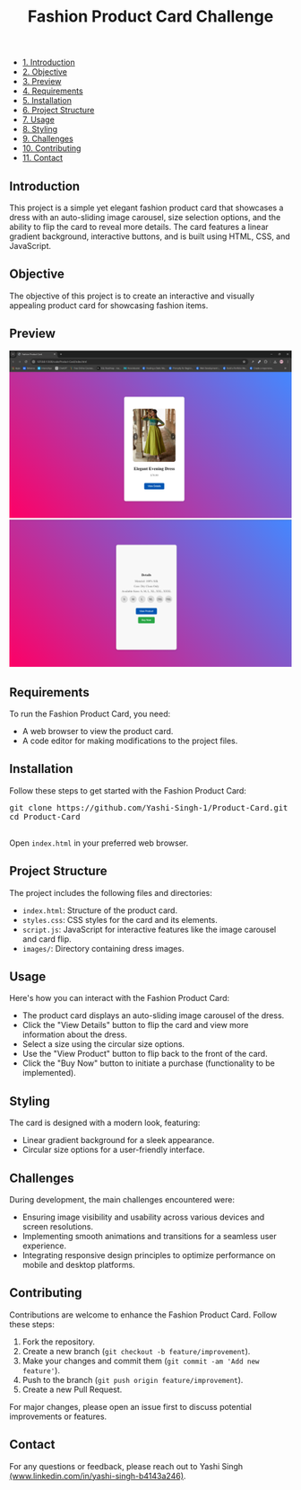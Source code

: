 <header>
    <h1>Fashion Product Card Challenge</h1>
</header>

<nav>
    <ul>
        <li><a href="#introduction">1. Introduction</a></li>
        <li><a href="#objective">2. Objective</a></li>
        <li><a href="#preview">3. Preview</a></li>
        <li><a href="#requirements">4. Requirements</a></li>
        <li><a href="#installation">5. Installation</a></li>
        <li><a href="#project-structure">6. Project Structure</a></li>
        <li><a href="#usage">7. Usage</a></li>
        <li><a href="#styling">8. Styling</a></li>
        <li><a href="#challenges">9. Challenges</a></li>
        <li><a href="#contributing">10. Contributing</a></li>
        <li><a href="#contact">11. Contact</a></li>
    </ul>
</nav>

<section id="introduction" class="section">
    <h2>Introduction</h2>
    <p>This project is a simple yet elegant fashion product card that showcases a dress with an auto-sliding image carousel, size selection options, and the ability to flip the card to reveal more details. The card features a linear gradient background, interactive buttons, and is built using HTML, CSS, and JavaScript.</p>
</section>

<section id="objective" class="section">
    <h2>Objective</h2>
    <p>The objective of this project is to create an interactive and visually appealing product card for showcasing fashion items.</p>
</section>

<section id="preview" class="section">
    <h2>Preview</h2>
    <img src="Preview.png" alt="Product Card Preview" class="preview-image">
     <img src="Preview-1.png" alt="Product Card Preview" class="preview-image">
</section>

<section id="requirements" class="section">
    <h2>Requirements</h2>
    <p>To run the Fashion Product Card, you need:</p>
    <ul>
        <li>A web browser to view the product card.</li>
        <li>A code editor for making modifications to the project files.</li>
    </ul>
</section>

<section id="installation" class="section">
    <h2>Installation</h2>
    <p>Follow these steps to get started with the Fashion Product Card:</p>
    <div class="code">
        <pre>
git clone https://github.com/Yashi-Singh-1/Product-Card.git
cd Product-Card
        </pre>
    </div>
    <p>Open <code>index.html</code> in your preferred web browser.</p>
</section>

<section id="project-structure" class="section">
    <h2>Project Structure</h2>
    <p>The project includes the following files and directories:</p>
    <ul>
        <li><code>index.html</code>: Structure of the product card.</li>
        <li><code>styles.css</code>: CSS styles for the card and its elements.</li>
        <li><code>script.js</code>: JavaScript for interactive features like the image carousel and card flip.</li>
        <li><code>images/</code>: Directory containing dress images.</li>
    </ul>
</section>

<section id="usage" class="section">
    <h2>Usage</h2>
    <p>Here's how you can interact with the Fashion Product Card:</p>
    <ul>
        <li>The product card displays an auto-sliding image carousel of the dress.</li>
        <li>Click the "View Details" button to flip the card and view more information about the dress.</li>
        <li>Select a size using the circular size options.</li>
        <li>Use the "View Product" button to flip back to the front of the card.</li>
        <li>Click the "Buy Now" button to initiate a purchase (functionality to be implemented).</li>
    </ul>
</section>

<section id="styling" class="section">
    <h2>Styling</h2>
    <p>The card is designed with a modern look, featuring:</p>
    <ul>
        <li>Linear gradient background for a sleek appearance.</li>
        <li>Circular size options for a user-friendly interface.</li>
    </ul>
</section>

<section id="challenges" class="section">
    <h2>Challenges</h2>
    <p>During development, the main challenges encountered were:</p>
    <ul>
        <li>Ensuring image visibility and usability across various devices and screen resolutions.</li>
        <li>Implementing smooth animations and transitions for a seamless user experience.</li>
        <li>Integrating responsive design principles to optimize performance on mobile and desktop platforms.</li>
    </ul>
</section>

<section id="contributing" class="section">
    <h2>Contributing</h2>
    <p>Contributions are welcome to enhance the Fashion Product Card. Follow these steps:</p>
    <ol>
        <li>Fork the repository.</li>
        <li>Create a new branch (<code>git checkout -b feature/improvement</code>).</li>
        <li>Make your changes and commit them (<code>git commit -am 'Add new feature'</code>).</li>
        <li>Push to the branch (<code>git push origin feature/improvement</code>).</li>
        <li>Create a new Pull Request.</li>
    </ol>
    <p>For major changes, please open an issue first to discuss potential improvements or features.</p>
</section>

<section id="contact" class="section">
    <h2>Contact</h2>
    <p>For any questions or feedback, please reach out to Yashi Singh <a href="www.linkedin.com/in/yashi-singh-b4143a246" class="link">(www.linkedin.com/in/yashi-singh-b4143a246)</a>.</p>
</section>